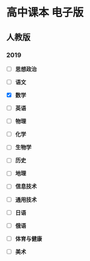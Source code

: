 # 高中课本 电子版

## 人教版

### 2019

- [ ] **思想政治**
- [ ] **语文**
- [x] **数学**
- [ ] **英语**
- [ ] **物理**
- [ ] **化学**
- [ ] **生物学**
- [ ] **历史**
- [ ] **地理**
- [ ] **信息技术**
- [ ] **通用技术**
- [ ] **日语**
- [ ] **俄语**
- [ ] **体育与健康**
- [ ] **美术**

